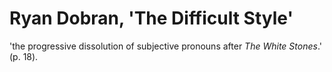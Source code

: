 # Ryan Dobran, 'The Difficult Style'

'the progressive dissolution of subjective pronouns after *The White Stones*.' (p. 18).
